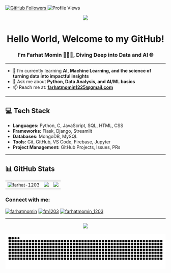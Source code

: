 <p align="left">
  <a href="https://github.com/farhat-1203">
    <img src="https://img.shields.io/github/followers/farhat-1203?label=Follow&style=social" alt="GitHub Followers"/>
  </a>
  <img src="https://komarev.com/ghpvc/?username=farhat-1203&color=blue" alt="Profile Views"/>
</p>


<p align="center">
  <img src="https://readme-typing-svg.demolab.com/?lines=Transforming+Ideas+into+Code;Building+Smart+Solutions+with+AI&center=true&width=500&height=25">
</p>


<h1 align="center">Hello World, Welcome to my GitHub!</h1>
<h3 align="center">I'm Farhat Momin 👩🏻‍💻, Diving Deep into Data and AI 🌐</h3>

---

- 🌱 I’m currently learning **AI, Machine Learning, and the science of turning data into impactful insights**
- 💬 Ask me about **Python, Data Analysis, and AI/ML basics**
- 📫 Reach me at: **farhatmomin1225@gmail.com**

---

## 💻 Tech Stack

- **Languages:** Python, C, JavaScript, SQL, HTML, CSS
- **Frameworks:** Flask, Django, Streamlit
- **Databases:** MongoDB, MySQL
- **Tools:** Git, GitHub, VS Code, Firebase, Jupyter
- **Project Management:** GitHub Projects, Issues, PRs

---



## 📊 GitHub Stats

<table align="center">
<tr>
  <td>
    <img src="https://github-readme-stats.vercel.app/api/top-langs?username=farhat-1203&show_icons=true&locale=en&layout=compact&theme=radical" alt="farhat-1203" width="600em"/>
  </td>
  <td>
    <img src="https://github-readme-stats.vercel.app/api?username=farhat-1203&show_icons=true&theme=radical" width="600em"/>
  </td>
  <td>
    <img src="https://github-readme-streak-stats.herokuapp.com/?user=farhat-1203&theme=radical" width="600em"/>
  </td>
</tr>
</table>


<h3 align="left">Connect with me:</h3>
<p align="left">
<a href="https://linkedin.com/in/farhatmomin" target="blank"><img align="center" src="https://raw.githubusercontent.com/rahuldkjain/github-profile-readme-generator/master/src/images/icons/Social/linked-in-alt.svg" alt="farhatmomin" height="30" width="40" /></a>
<a href="https://kaggle.com/fm1203" target="blank"><img align="center" src="https://raw.githubusercontent.com/rahuldkjain/github-profile-readme-generator/master/src/images/icons/Social/kaggle.svg" alt="fm1203" height="30" width="40" /></a>
<a href="https://www.leetcode.com/farhatmomin_1203" target="blank"><img align="center" src="https://raw.githubusercontent.com/rahuldkjain/github-profile-readme-generator/master/src/images/icons/Social/leet-code.svg" alt="farhatmomin_1203" height="30" width="40" /></a>
</p>

---


<p align="center">
  <img src="https://capsule-render.vercel.app/api?type=waving&color=gradient&height=60&section=footer"/>
</p>

<!-- Center the Snake GIF -->
<p align="center">
  <img src="https://github.com/farhat-1203/farhat-1203/blob/output/github-snake-dark.svg" alt="snake gif">
</p>
